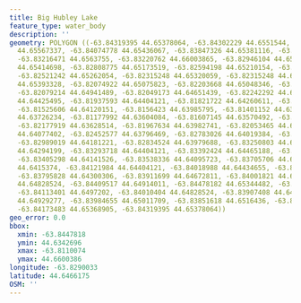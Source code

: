 ```yaml
---
title: Big Hubley Lake
feature_type: water_body
description: ''
geometry: POLYGON ((-63.84319395 44.65378064, -63.84302229 44.6551544, -63.84126276
  44.65567337, -63.84074778 44.65436067, -63.83847326 44.65381116, -63.83319467 44.65463543,
  -63.83216471 44.6563755, -63.83220762 44.66003865, -63.82946104 44.65463543, -63.82744402
  44.65414698, -63.82808775 44.65173519, -63.82594198 44.65210154, -63.82383913 44.65066664,
  -63.82521242 44.65262054, -63.82315248 44.65320059, -63.82315248 44.65402486, -63.82199377
  44.65393328, -63.82074922 44.65075823, -63.82203668 44.65048346, -63.82195085 44.64941489,
  -63.82079214 44.64941489, -63.82049173 44.64651439, -63.82242292 44.64630066, -63.82143587
  44.64425495, -63.81937593 44.64404121, -63.81821722 44.64260611, -63.81615728 44.64254504,
  -63.81525606 44.64120151, -63.8156423 44.63985795, -63.81401152 44.63802577, -63.81100744
  44.63726234, -63.81177992 44.63604084, -63.81607145 44.63570492, -63.8178739 44.63426961,
  -63.82177919 44.63628514, -63.81967634 44.63982741, -63.82053465 44.64278932, -63.82469744
  44.64077402, -63.82452577 44.63796469, -63.82783026 44.64019384, -63.82894606 44.64297252,
  -63.82989019 44.64181221, -63.82834524 44.63979688, -63.83250803 44.64159847, -63.83044809
  44.64294199, -63.83293718 44.64404121, -63.83392424 44.64465188, -63.83525461 44.64370534,
  -63.83405298 44.64141526, -63.83538336 44.64095723, -63.83705706 44.64236184, -63.83958906
  44.6415374, -63.84121984 44.64404121, -63.84018988 44.64434655, -63.83937448 44.64294199,
  -63.83795828 44.64300306, -63.83911699 44.64672811, -63.84001821 44.64581214, -63.84096235
  44.64828524, -63.84409517 44.64914011, -63.84478182 44.65344482, -63.84315103 44.65335323,
  -63.84113401 44.6497202, -63.84010404 44.64828524, -63.83907408 44.64791886, -63.83843035
  44.64929277, -63.83984655 44.65011709, -63.83851618 44.6516436, -63.8399753 44.65088035,
  -63.84173483 44.65368905, -63.84319395 44.65378064))
geo_error: 0.0
bbox:
  xmin: -63.8447818
  ymin: 44.6342696
  xmax: -63.8110074
  ymax: 44.6600386
longitude: -63.8290033
latitude: 44.6466175
OSM: ''
---
```

